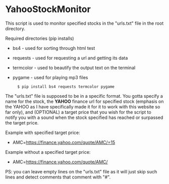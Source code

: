 # YahooStockMonitor

This script is used to monitor specified stocks in
the "urls.txt" file in the root directory.

Required directories (pip installs)
* bs4 - used for sorting through html test
* requests - used for requesting a url and getting its data
* termcolor - used to beautify the output text on the terminal
* pygame - used for playing mp3 files

        $ pip install bs4 requests termcolor pygame

The "urls.txt" file is supposed to be in a 
specific format. You gotta specify a name for the
stock, the **YAHOO** finance url for specified stock
(emphasis on the YAHOO as I have specifically made it
for it to work with this website so far only),
and (OPTIONAL) a target price that you wish
for the script to notify you with a sound 
when the stock specified has reached or surpassed
the target price.

Example with specified target price:
* AMC=https://finance.yahoo.com/quote/AMC/=15

Example without a specified target price:
* AMC=https://finance.yahoo.com/quote/AMC/

PS: you can leave empty lines on the "urls.txt" file
as it will just skip such lines and detect comments that
comment with "#".
